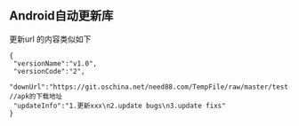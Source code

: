 ## Android自动更新库

更新url 的内容类似如下

```
{
 "versionName":"v1.0",
 "versionCode":"2",
 "downUrl":"https://git.oschina.net/need88.com/TempFile/raw/master/test.apk",   //apk的下载地址
 "updateInfo":"1.更新xxx\n2.update bugs\n3.update fixs"
}

```

